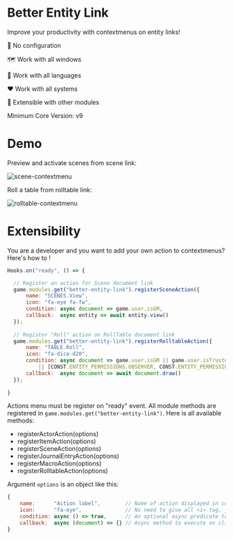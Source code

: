 # Better Entity Link
Improve your productivity with contextmenus on entity links!


🚀 No configuration

🗺️ Work with all windows

💬 Work with all languages

❤️ Work with all systems

🤝 Extensible with other modules

Minimum Core Version: v9

# Demo

Preview and activate scenes from scene link:

![scene-contextmenu](https://user-images.githubusercontent.com/1334405/128219650-8399151c-f701-4833-b3c9-1d0cca8e45e7.gif)

Roll a table from rolltable link:

![rolltable-contextmenu](https://user-images.githubusercontent.com/1334405/128219658-64f18131-a46f-4ec2-838c-9ff8afd3c21e.gif)

# Extensibility

You are a developer and you want to add your own action to contextmenus? Here's how to !
```js
Hooks.on("ready", () => {

  // Register an action for Scene document link
  game.modules.get("better-entity-link").registerSceneAction({
      name: "SCENES.View",
      icon: "fa-eye fa-fw",
      condition: async document => game.user.isGM,
      callback:  async entity => await entity.view()
  });
  
  // Register "Roll" action on RollTable document link
  game.modules.get("better-entity-link").registerRolltableAction({
      name: "TABLE.Roll",
      icon: "fa-dice-d20",
      condition: async document => game.user.isGM || game.user.isTrusted
          || [CONST.ENTITY_PERMISSIONS.OBSERVER, CONST.ENTITY_PERMISSIONS.OWNER].includes(entity.permission),
      callback:  async document => await document.draw()
  });
    
}
```

Actions menu must be register on "ready" event. All module methods are registered in `game.modules.get("better-entity-link")`. Here is all available methods:
  * registerActorAction(options)
  * registerItemAction(options)
  * registerSceneAction(options)
  * registerJournalEntryAction(options)
  * registerMacroAction(options)
  * registerRolltableAction(options)

Argument `options` is an object like this:
```js
{
    name:      "Action label",        // Name of action displayed in contextmenu. Support i18n key.
    icon:      "fa-eye",              // No need to give all <i> tag, just font-awesome icon name. You can give multiple ones
    condition: async () => true,      // An optional async predicate to show or hide action whyen context menu is rendered
    callback:  async (document) => {} // Async method to execute on click. `document` is resolved for you based on used register methods, id and pack in link.
}
```
